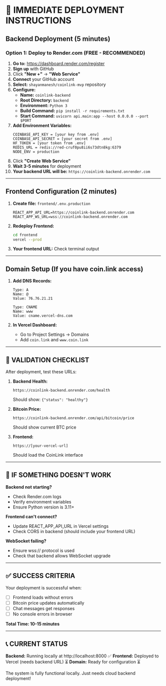 # 🚀 IMMEDIATE DEPLOYMENT INSTRUCTIONS

## Backend Deployment (5 minutes)

### Option 1: Deploy to Render.com (FREE - RECOMMENDED)

1. **Go to:** https://dashboard.render.com/register
2. **Sign up** with GitHub
3. Click **"New +"** → **"Web Service"**
4. **Connect** your GitHub account
5. **Select:** `shayanmanesh/coinlink-mvp` repository
6. **Configure:**
   - **Name:** `coinlink-backend`
   - **Root Directory:** `backend`
   - **Environment:** `Python 3`
   - **Build Command:** `pip install -r requirements.txt`
   - **Start Command:** `uvicorn api.main:app --host 0.0.0.0 --port $PORT`
7. **Add Environment Variables:**
   ```
   COINBASE_API_KEY = [your key from .env]
   COINBASE_API_SECRET = [your secret from .env]
   HF_TOKEN = [your token from .env]
   REDIS_URL = redis://red-cruf0pu8ii6s73dtn8kg:6379
   NODE_ENV = production
   ```
8. Click **"Create Web Service"**
9. **Wait 3-5 minutes** for deployment
10. **Your backend URL will be:** `https://coinlink-backend.onrender.com`

---

## Frontend Configuration (2 minutes)

1. **Create file:** `frontend/.env.production`
   ```
   REACT_APP_API_URL=https://coinlink-backend.onrender.com
   REACT_APP_WS_URL=wss://coinlink-backend.onrender.com
   ```

2. **Redeploy Frontend:**
   ```bash
   cd frontend
   vercel --prod
   ```

3. **Your frontend URL:** Check terminal output

---

## Domain Setup (If you have coin.link access)

1. **Add DNS Records:**
   ```
   Type: A
   Name: @
   Value: 76.76.21.21
   
   Type: CNAME
   Name: www
   Value: cname.vercel-dns.com
   ```

2. **In Vercel Dashboard:**
   - Go to Project Settings → Domains
   - Add `coin.link` and `www.coin.link`

---

## 🎯 VALIDATION CHECKLIST

After deployment, test these URLs:

1. **Backend Health:**
   ```
   https://coinlink-backend.onrender.com/health
   ```
   Should show: `{"status": "healthy"}`

2. **Bitcoin Price:**
   ```
   https://coinlink-backend.onrender.com/api/bitcoin/price
   ```
   Should show current BTC price

3. **Frontend:**
   ```
   https://[your-vercel-url]
   ```
   Should load the CoinLink interface

---

## 🚨 IF SOMETHING DOESN'T WORK

**Backend not starting?**
- Check Render.com logs
- Verify environment variables
- Ensure Python version is 3.11+

**Frontend can't connect?**
- Update REACT_APP_API_URL in Vercel settings
- Check CORS in backend (should include your frontend URL)

**WebSocket failing?**
- Ensure wss:// protocol is used
- Check that backend allows WebSocket upgrade

---

## ✅ SUCCESS CRITERIA

Your deployment is successful when:
- [ ] Frontend loads without errors
- [ ] Bitcoin price updates automatically
- [ ] Chat messages get responses
- [ ] No console errors in browser

**Total Time: 10-15 minutes**

---

## 📞 CURRENT STATUS

**Backend:** Running locally at http://localhost:8000 ✅
**Frontend:** Deployed to Vercel (needs backend URL) ⏳
**Domain:** Ready for configuration ⏳

The system is fully functional locally. Just needs cloud backend deployment!